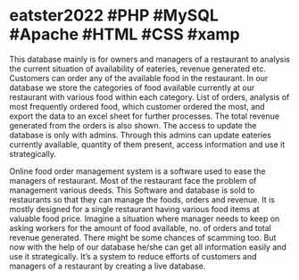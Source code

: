# eatster2022 #PHP #MySQL #Apache #HTML #CSS #xamp

This database mainly is for owners and managers of a restaurant to analysis the current situation of availability of eateries, revenue generated etc. Customers can order any of the available food in the restaurant. In our database we store the categories of food available currently at our restaurant with various food within each category. List of orders, analysis of most frequently ordered food, which customer ordered the most, and export the data to an excel sheet for further processes. The total revenue generated from the orders is also shown. The access to update the database is only with admins. Through this admins can update eateries currently available, quantity of them present, access information and use it strategically.

Online food order management system is a software used to ease the managers of restaurant. Most of the restaurant face the problem of management various deeds. This Software and database is sold to restaurants so that they can manage the foods, orders and revenue. It is mostly designed for a single restaurant having various food items at valuable food price. Imagine a situation where manager needs to keep on asking workers for the amount of food available, no. of orders and total revenue generated. There might be some chances of scamming too. But now with the help of our database he/she can get all information easily and use it strategically.
It’s a system to reduce efforts of customers and managers of a restaurant by creating a live database.
